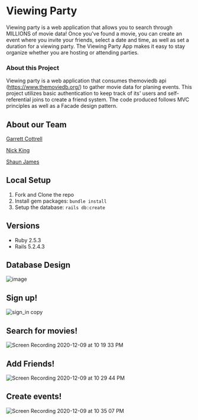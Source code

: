 # Viewing Party

Viewing party is a web application that allows you to search through MILLIONS of movie data! Once you've found a movie, you can create an event where you invite your friends, select a date and time, as well as set a duration for a viewing party. The Viewing Party App makes it easy to stay organize whether you are hosting or attending parties.

### About this Project

Viewing party is a web application that consumes themoviedb api (https://www.themoviedb.org/) to gather movie data for planing events. This project utilizes basic authentication to keep track of its' users and self-referential joins to create a friend system. The code produced follows MVC principles as well as a Facade design pattern.

## About our Team

[Garrett Cottrell](https://github.com/GarrettCottrell)

[Nick King](https://github.com/nmking22)

[Shaun James](https://github.com/shaundanejames)

## Local Setup

1. Fork and Clone the repo
2. Install gem packages: `bundle install`
3. Setup the database: `rails db:create`


## Versions

- Ruby 2.5.3
- Rails 5.2.4.3


## Database Design
![image](https://user-images.githubusercontent.com/58994078/101720185-29f41480-3a62-11eb-9a00-cac64e09234b.png)

## Sign up!
![sign_in copy](https://user-images.githubusercontent.com/58994078/101724655-56149300-3a6c-11eb-9eb3-29d7474a62b8.gif)

## Search for movies!
![Screen Recording 2020-12-09 at 10 19 33 PM](https://user-images.githubusercontent.com/58994078/101725081-2ca83700-3a6d-11eb-85e8-6b84c9c9d6a9.gif)

## Add Friends!
![Screen Recording 2020-12-09 at 10 29 44 PM](https://user-images.githubusercontent.com/58994078/101725832-97a63d80-3a6e-11eb-93be-2fa10eaed0aa.gif)

## Create events!
![Screen Recording 2020-12-09 at 10 35 07 PM](https://user-images.githubusercontent.com/58994078/101726076-126f5880-3a6f-11eb-963e-db8a1830d54c.gif)
